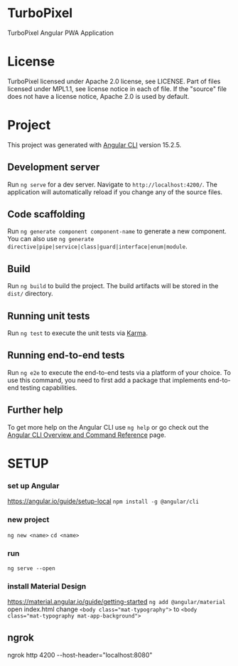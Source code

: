 # TurboPixel
TurboPixel Angular PWA Application

# License
TurboPixel licensed under Apache 2.0 license, see LICENSE.
Part of files licensed under MPL1.1, see license notice in each of file.
If the "source" file does not have a license notice, Apache 2.0 is used by default.

# Project
This project was generated with [Angular CLI](https://github.com/angular/angular-cli) version 15.2.5.

## Development server
Run `ng serve` for a dev server. Navigate to `http://localhost:4200/`. The application will automatically reload if you change any of the source files.

## Code scaffolding
Run `ng generate component component-name` to generate a new component. You can also use `ng generate directive|pipe|service|class|guard|interface|enum|module`.

## Build
Run `ng build` to build the project. The build artifacts will be stored in the `dist/` directory.

## Running unit tests
Run `ng test` to execute the unit tests via [Karma](https://karma-runner.github.io).

## Running end-to-end tests
Run `ng e2e` to execute the end-to-end tests via a platform of your choice. To use this command, you need to first add a package that implements end-to-end testing capabilities.

## Further help
To get more help on the Angular CLI use `ng help` or go check out the [Angular CLI Overview and Command Reference](https://angular.io/cli) page.

# SETUP

### set up Angular
https://angular.io/guide/setup-local
`npm install -g @angular/cli`

### new project
`ng new <name>`
`cd <name>`

### run
`ng serve --open`

### install Material Design
https://material.angular.io/guide/getting-started
`ng add @angular/material`
open index.html
change `<body class="mat-typography">` to `<body class="mat-typography mat-app-background">`

## ngrok
ngrok http 4200 --host-header="localhost:8080"

